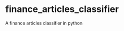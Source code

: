 # finance_articles_classifier

<!--
#field
AI

#groups
NLP

#languages
Python

#frames and libs
Pandas
Scikit_Learn

-->

A finance articles classifier in python
